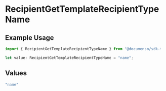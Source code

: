 # RecipientGetTemplateRecipientTypeName

## Example Usage

```typescript
import { RecipientGetTemplateRecipientTypeName } from "@documenso/sdk-typescript/models/operations";

let value: RecipientGetTemplateRecipientTypeName = "name";
```

## Values

```typescript
"name"
```